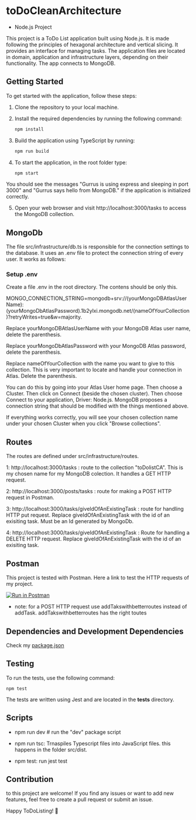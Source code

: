 # toDoCleanArchitecture

- Node.js Project

This project is a ToDo List application built using Node.js. It is made following the principles of hexagonal architecture and vertical slicing. It provides an interface for managing tasks. The application files are located  in domain, application and infrastructure layers, depending on their functionality. The app connects to MongoDB.

## Getting Started

To get started with the application, follow these steps:

1. Clone the repository to your local machine.

2. Install the required dependencies by running the following command:

   ```bash
   npm install

3. Build the application using TypeScript by running:

   ```bash
   npm run build

4. To start the application, in the root folder type:

   ```bash
   npm start

You should see the messages "Gurrus is using express and sleeping in port 3000" and "Gurrus says hello from MongoDB." if the application is initialized correctly.

5. Open your web browser and visit http://localhost:3000/tasks to access the MongoDB collection.

## MongoDb

The file src/infrastructure/db.ts is responsible for the connection settings to the database. It uses an .env file to protect the connection string of every user. It works as follows:

### Setup .env

Create a file .env in the root directory. The contens should be only this.

MONGO_CONNECTION_STRING=mongodb+srv://(yourMongoDBAtlasUserName):(yourMongoDbAtlasPassword).1b2ylxi.mongodb.net/(nameOfYourCollection)?retryWrites=true&w=majority.

Replace yourMongoDBAtlasUserName with your MongoDB Atlas user name, delete the parenthesis.

Replace yourMongoDbAtlasPassword with your MongoDB Atlas password, delete the parenthesis.

Replace nameOfYourCollection with the name you want to give to this collection. This is very important to locate and handle your connection in Atlas. Delete the parenthesis.

You can do this by going into your Atlas User home page. Then choose a Cluster. Then click on Connect (beside the chosen cluster). Then choose Connect to your application, Driver: Node.js. MongoDB proposes a connection string that should be modified with the things mentioned above.

If everything works correctly, you will see your chosen collection name under your chosen Cluster when you click "Browse collections". 

## Routes

The routes are defined under src/infrastructure/routes.

1: http://localhost:3000/tasks : route to the collection "toDolistCA". This is my chosen name for my MongoDB colection. It handles a GET HTTP request.

2: http://localhost:3000/posts/tasks : route for making a POST HTTP request in Postman.

3: http://localhost:3000/tasks/giveIdOfAnExistingTask : route for handling HTTP put request. Replace giveIdOfAnExistingTask with the id of an exisiting task. Must be an Id generated by MongoDb.

4: http://localhost:3000/tasks/giveIdOfAnExistingTask : Route for handling a DELETE HTTP request. Replace giveIdOfAnExistingTask with the id of an exisiting task.

## Postman
This project is tested with Postman. Here a link to test the HTTP requests of my project.

[![Run in Postman](https://run.pstmn.io/button.svg)](https://god.gw.postman.com/run-collection/28879225-513d6f15-4432-40e5-a301-6fae55009350?action=collection%2Ffork&source=rip_markdown&collection-url=entityId%3D28879225-513d6f15-4432-40e5-a301-6fae55009350%26entityType%3Dcollection%26workspaceId%3Dbd377f3c-3039-46e6-950b-a0a6cf871bf7)

- note: for a POST HTTP request use addTakswithbetterroutes instead of addTask. addTakswithbetterroutes has the right toutes

<!-- ## Key Components

    - ITask.ts: 

    - src/application/ports/TaskRepositoryPort.ts:  -->


## Dependencies and Development Dependencies

Check my [package.json](package.json)
<!-- The project uses the following dependencies:

    express: A fast, unopinionated, minimalist web framework for Node.js.

    mongoose: A MongoDB object modeling tool designed to work in an asynchronous environment.

    body-parser: A middleware to parse incoming request bodies in a middleware before the handlers. -->

## Testing

To run the tests, use the following command:

    npm test

The tests are written using Jest and are located in the __tests__ directory.

## Scripts

- npm run dev # run the "dev" package script

- npm run tsc: Trnaspiles Typescript files into JavaScript files. this happens in the folder src/dist.

- npm test: run jest test


## Contribution

to this project are welcome! If you find any issues or want to add new features, feel free to create a pull request or submit an issue.

Happy ToDoListing! 🚀

